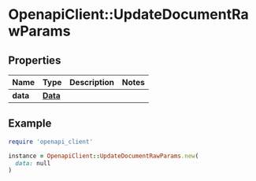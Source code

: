 # OpenapiClient::UpdateDocumentRawParams

## Properties

| Name | Type | Description | Notes |
| ---- | ---- | ----------- | ----- |
| **data** | [**Data**](Data.md) |  |  |

## Example

```ruby
require 'openapi_client'

instance = OpenapiClient::UpdateDocumentRawParams.new(
  data: null
)
```

